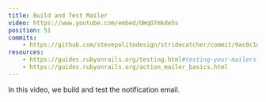 ```yaml
---
title: Build and Test Mailer
video: https://www.youtube.com/embed/UWqO7mkde5s
position: 51
commits:
    - https://github.com/stevepolitodesign/stridecatcher/commit/9ac0c1d9a9721679cc0fa4d0ee8907a3c1218b25
resources: 
    - https://guides.rubyonrails.org/testing.html#testing-your-mailers
    - https://guides.rubyonrails.org/action_mailer_basics.html
---
```

In this video, we build and test the notification email.
